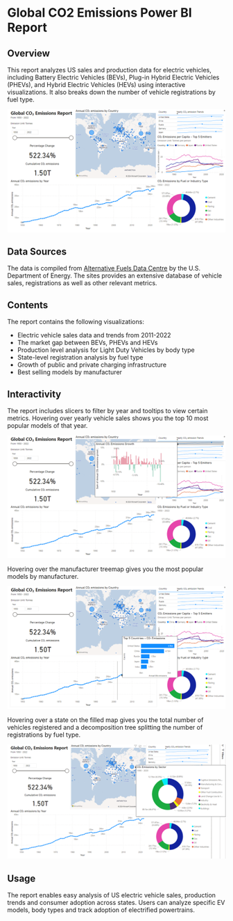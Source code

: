 # Global CO2 Emissions Power BI Report

## Overview
This report analyzes US sales and production data for electric vehicles, including Battery Electric Vehicles (BEVs), Plug-in Hybrid Electric Vehicles (PHEVs), and Hybrid Electric Vehicles (HEVs) using interactive visualizations. It also breaks down the number of vehicle registrations by fuel type. 

![Main Report](https://github.com/amitrayblr/powerbi-projects/blob/main/co2-emissions-report/Images/co2-emissions-report-main.png?raw=true)

## Data Sources
The data is compiled from [Alternative Fuels Data Centre](https://afdc.energy.gov/data) by the U.S. Department of Energy. The sites provides an extensive database of vehicle sales, registrations as well as other relevant metrics. 

## Contents
The report contains the following visualizations:
- Electric vehicle sales data and trends from 2011-2022
- The market gap between BEVs, PHEVs and HEVs
- Production level analysis for Light Duty Vehicles by body type
- State-level registration analysis by fuel type
- Growth of public and private charging infrastructure
- Best selling models by manufacturer

## Interactivity
The report includes slicers to filter by year and tooltips to view certain metrics. Hovering over yearly vehicle sales shows you the top 10 most popular models of that year.

![Main Report](https://github.com/amitrayblr/powerbi-projects/blob/main/co2-emissions-report/Images/co2-emissions-annual-growth.png?raw=true)

Hovering over the manufacturer treemap gives you the most popular models by manufacturer.

![Main Report](https://github.com/amitrayblr/powerbi-projects/blob/main/co2-emissions-report/Images/co2-emissions-top-5.png?raw=true)

Hovering over a state on the filled map gives you the total number of vehicles registered and a decomposition tree splitting the number of registrations by fuel type.

![Main Report](https://github.com/amitrayblr/powerbi-projects/blob/main/co2-emissions-report/Images/co2-emissions-sector.png?raw=true)

## Usage
The report enables easy analysis of US electric vehicle sales, production trends and consumer adoption across states. Users can analyze specific EV models, body types and track adoption of electrified powertrains.
